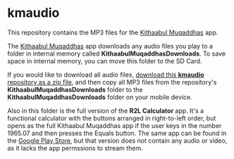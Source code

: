 # kmaudio
 This repository contains the MP3 files for the [Kithaabul Muqaddhas](https://dhivehimediagroup.com/) app.

The [Kithaabul Muqaddhas](https://dhivehimediagroup.com/) app downloads any audio files you play to a folder in internal memory called **KithaabulMuqaddhasDownloads**. To save space in internal memory, you can move this folder to the SD Card. 

If you would like to download all audio files, [download this **kmaudio** repository as a zip file](https://github.com/dhivehimedia/kmaudio/archive/master.zip), and then copy all MP3 files from the repository's **KithaabulMuqaddhasDownloads** folder to the **KithaabulMuqaddhasDownloads** folder on your mobile device.

Also in this folder is the full version of the **R2L Calculator** app. It's a functional calculator with the buttons arranged in right-to-left order, but opens as the full Kithaabul Muqaddhas app if the user keys in the number 1965.07 and then presses the Equals button. The same app can be found in the [Google Play Store](https://play.google.com/store/apps/details?id=com.inkeysoftware.calc.div), but that version does not contain any audio or video, as it lacks the app permssions to stream them. 
